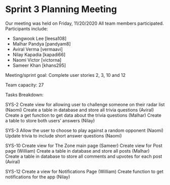 # Sprint 3 Planning Meeting

Our meeting was held on Friday, 11/20/2020 All team members participated. Participants include:
* Sangwook Lee [leesa108]
* Malhar Pandya [pandyam8]
* Aviral Verma [vermaavi]
* Nilay Kapadia [kapadi66]
* Naomi Victor [victorna]
* Sameer Khan [khans295]

Meeting/sprint goal: Complete user stories 2, 3, 10 and 12

Team capacity: 27

Tasks Breakdown:

SYS-2
Create view for allowing user to challenge someone on their radar list (Naomi)
Create a table in database and store all trivia questions (Aviral)
Create a get function to get data about the trivia questions (Malhar)
Create a table to store both users’ answers (Nilay)

SYS-3
Allow the user to choose to play against a random opponent (Naomi)
Update trivia to include short answer questions (Naomi)

SYS-10
Create view for The Zone main page (Sameer)
Create view for Post page (William)
Create a table in database and store all posts (Malhar)
Create a table in database to store all comments and upvotes for each post (Aviral)

SYS-12
Create a view for Notifications Page (William)
Create function to get notifications for the app (Nilay)
